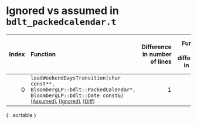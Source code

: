 # Ignored vs assumed in `bdlt_packedcalendar.t`

<script src="../sorttable.js"></script>

|   Index | Function                                                                                                                                                                                       |   Difference in number of lines |   Function size difference in bytes |   Number of lines in assumed build | Number of bytes in assumed build   |   Number of lines in ignored build | Number of bytes in ignored build   |
|--------:|:-----------------------------------------------------------------------------------------------------------------------------------------------------------------------------------------------|--------------------------------:|------------------------------------:|-----------------------------------:|:-----------------------------------|-----------------------------------:|:-----------------------------------|
|       0 | `loadWeekendDaysTransition(char const**, BloombergLP::bdlt::PackedCalendar*, BloombergLP::bdlt::Date const&)` <sup>\[[Assumed](0.assume.s)\], \[[Ignored](0.none.s)\], \[[Diff](0.diff.html)\] |                               1 |                                   0 |                                256 | 4,215,104                          |                                256 | 4,215,104                          |
{: .sortable }
